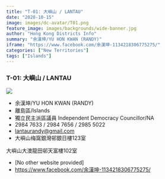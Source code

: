 ```yaml
---
title: "T-01: 大嶼山 / LANTAU"
date: "2020-10-15"
image: images/dc-avatar/T01.png
feature_image: images/backgrounds/wide-banner.jpg
author: "Hong Kong Districts Info"
summary: "余漢坤/YU HON KWAN (RANDY)"
iframe: "https://www.facebook.com/余漢坤-1134218306775275/"
categories: ["New Territories"]
tags: ["Islands"]
---
```


### T-01: 大嶼山 / LANTAU  
![](/images/dc-avatar/T01.png)  

 - 余漢坤/YU HON KWAN (RANDY)  
 - 離島區/Islands  
 - 獨立民主派區議員 Independent Democracy Councillor/NA  
 - 2984 7633 / 2984 7656 / 2985 5022  
 - lantaurandy@gmail.com  
 - 大嶼山梅窩銀灣邨銀日樓123室
大嶼山大澳龍田邨天富樓102室  
 - [No other website provided]  
 - https://www.facebook.com/余漢坤-1134218306775275/
